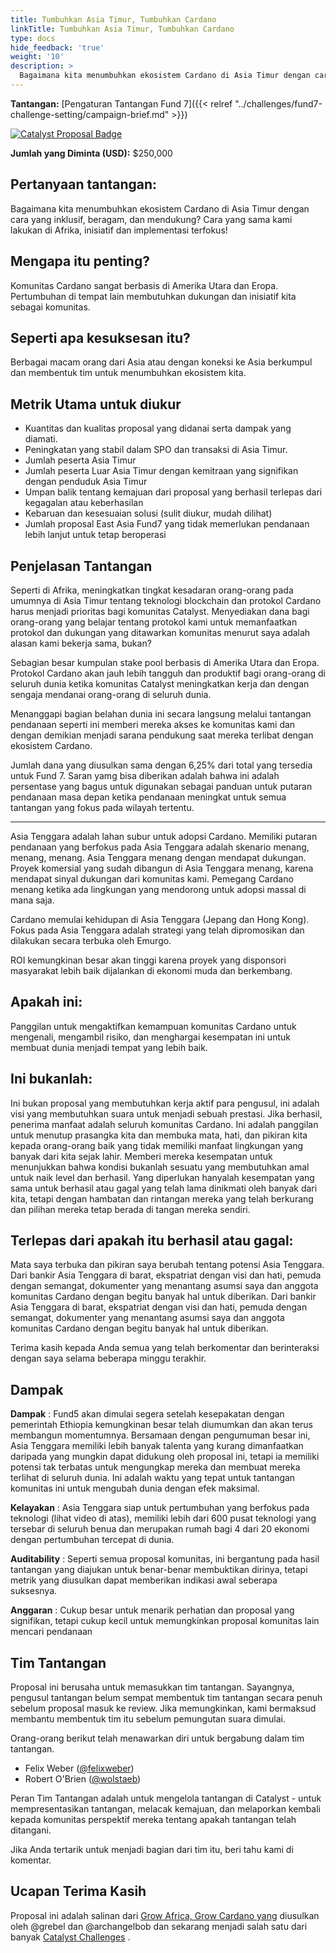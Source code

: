 ```yaml
---
title: Tumbuhkan Asia Timur, Tumbuhkan Cardano
linkTitle: Tumbuhkan Asia Timur, Tumbuhkan Cardano
type: docs
hide_feedback: 'true'
weight: '10'
description: >
  Bagaimana kita menumbuhkan ekosistem Cardano di Asia Timur dengan cara yang inklusif, beragam, dan mendukung? Cara yang sama kami lakukan di Afrika, inisiatif dan implementasi terfokus!
---
```

**Tantangan:** [Pengaturan Tantangan Fund 7]({{< relref "../challenges/fund7-challenge-setting/campaign-brief.md" >}})

[![Catalyst Proposal Badge](https://img.shields.io/badge/Proposal-Catalyst-blue)](https://cardano.ideascale.com/a/dtd/Grow-Southeast-Asia-Grow-Cardano/367250-48088)

**Jumlah yang Diminta (USD):** $250,000

## Pertanyaan tantangan:

Bagaimana kita menumbuhkan ekosistem Cardano di Asia Timur dengan cara yang inklusif, beragam, dan mendukung? Cara yang sama kami lakukan di Afrika, inisiatif dan implementasi terfokus!

## Mengapa itu penting?

Komunitas Cardano sangat berbasis di Amerika Utara dan Eropa. Pertumbuhan di tempat lain membutuhkan dukungan dan inisiatif kita sebagai komunitas.

## Seperti apa kesuksesan itu?

Berbagai macam orang dari Asia atau dengan koneksi ke Asia berkumpul dan membentuk tim untuk menumbuhkan ekosistem kita.

## Metrik Utama untuk diukur

- Kuantitas dan kualitas proposal yang didanai serta dampak yang diamati.
- Peningkatan yang stabil dalam SPO dan transaksi di Asia Timur.
- Jumlah peserta Asia Timur
- Jumlah peserta Luar Asia Timur dengan kemitraan yang signifikan dengan penduduk Asia Timur
- Umpan balik tentang kemajuan dari proposal yang berhasil terlepas dari kegagalan atau keberhasilan
- Kebaruan dan kesesuaian solusi (sulit diukur, mudah dilihat)
- Jumlah proposal East Asia Fund7 yang tidak memerlukan pendanaan lebih lanjut untuk tetap beroperasi

## Penjelasan Tantangan

Seperti di Afrika, meningkatkan tingkat kesadaran orang-orang pada umumnya di Asia Timur tentang teknologi blockchain dan protokol Cardano harus menjadi prioritas bagi komunitas Catalyst. Menyediakan dana bagi orang-orang yang belajar tentang protokol kami untuk memanfaatkan protokol dan dukungan yang ditawarkan komunitas menurut saya adalah alasan kami bekerja sama, bukan?

Sebagian besar kumpulan stake pool berbasis di Amerika Utara dan Eropa. Protokol Cardano akan jauh lebih tangguh dan produktif bagi orang-orang di seluruh dunia ketika komunitas Catalyst meningkatkan kerja dan dengan sengaja mendanai orang-orang di seluruh dunia.

Menanggapi bagian belahan dunia ini secara langsung melalui tantangan pendanaan seperti ini memberi mereka akses ke komunitas kami dan dengan demikian menjadi sarana pendukung saat mereka terlibat dengan ekosistem Cardano.

Jumlah dana yang diusulkan sama dengan 6,25% dari total yang tersedia untuk Fund 7. Saran yamg bisa diberikan adalah bahwa ini adalah persentase yang bagus untuk digunakan sebagai panduan untuk putaran pendanaan masa depan ketika pendanaan meningkat untuk semua tantangan yang fokus pada wilayah tertentu.

---

Asia Tenggara adalah lahan subur untuk adopsi Cardano. Memiliki putaran pendanaan yang berfokus pada Asia Tenggara adalah skenario menang, menang, menang. Asia Tenggara menang dengan mendapat dukungan. Proyek komersial yang sudah dibangun di Asia Tenggara menang, karena mendapat sinyal dukungan dari komunitas kami. Pemegang Cardano menang ketika ada lingkungan yang mendorong untuk adopsi massal di mana saja.

Cardano memulai kehidupan di Asia Tenggara (Jepang dan Hong Kong). Fokus pada Asia Tenggara adalah strategi yang telah dipromosikan dan dilakukan secara terbuka oleh Emurgo.

ROI kemungkinan besar akan tinggi karena proyek yang disponsori masyarakat lebih baik dijalankan di ekonomi muda dan berkembang.

## Apakah ini:

Panggilan untuk mengaktifkan kemampuan komunitas Cardano untuk mengenali, mengambil risiko, dan menghargai kesempatan ini untuk membuat dunia menjadi tempat yang lebih baik.

## Ini bukanlah:

Ini bukan proposal yang membutuhkan kerja aktif para pengusul, ini adalah visi yang membutuhkan suara untuk menjadi sebuah prestasi. Jika berhasil, penerima manfaat adalah seluruh komunitas Cardano. Ini adalah panggilan untuk menutup prasangka kita dan membuka mata, hati, dan pikiran kita kepada orang-orang baik yang tidak memiliki manfaat lingkungan yang banyak dari kita sejak lahir. Memberi mereka kesempatan untuk menunjukkan bahwa kondisi bukanlah sesuatu yang membutuhkan amal untuk naik level dan berhasil. Yang diperlukan hanyalah kesempatan yang sama untuk berhasil atau gagal yang telah lama dinikmati oleh banyak dari kita, tetapi dengan hambatan dan rintangan mereka yang telah berkurang dan pilihan mereka tetap berada di tangan mereka sendiri.

## Terlepas dari apakah itu berhasil atau gagal:

Mata saya terbuka dan pikiran saya berubah tentang potensi Asia Tenggara. Dari bankir Asia Tenggara di barat, ekspatriat dengan visi dan hati, pemuda dengan semangat, dokumenter yang menantang asumsi saya dan anggota komunitas Cardano dengan begitu banyak hal untuk diberikan. Dari bankir Asia Tenggara di barat, ekspatriat dengan visi dan hati, pemuda dengan semangat, dokumenter yang menantang asumsi saya dan anggota komunitas Cardano dengan begitu banyak hal untuk diberikan.

Terima kasih kepada Anda semua yang telah berkomentar dan berinteraksi dengan saya selama beberapa minggu terakhir.

## Dampak

**Dampak** : Fund5 akan dimulai segera setelah kesepakatan dengan pemerintah Ethiopia kemungkinan besar telah diumumkan dan akan terus membangun momentumnya. Bersamaan dengan pengumuman besar ini, Asia Tenggara memiliki lebih banyak talenta yang kurang dimanfaatkan daripada yang mungkin dapat didukung oleh proposal ini, tetapi ia memiliki potensi tak terbatas untuk mengungkap mereka dan membuat mereka terlihat di seluruh dunia. Ini adalah waktu yang tepat untuk tantangan komunitas ini untuk mengubah dunia dengan efek maksimal.

**Kelayakan** : Asia Tenggara siap untuk pertumbuhan yang berfokus pada teknologi (lihat video di atas), memiliki lebih dari 600 pusat teknologi yang tersebar di seluruh benua dan merupakan rumah bagi 4 dari 20 ekonomi dengan pertumbuhan tercepat di dunia.

**Auditability** : Seperti semua proposal komunitas, ini bergantung pada hasil tantangan yang diajukan untuk benar-benar membuktikan dirinya, tetapi metrik yang diusulkan dapat memberikan indikasi awal seberapa suksesnya.

**Anggaran** : Cukup besar untuk menarik perhatian dan proposal yang signifikan, tetapi cukup kecil untuk memungkinkan proposal komunitas lain mencari pendanaan

## Tim Tantangan

Proposal ini berusaha untuk memasukkan tim tantangan. Sayangnya, pengusul tantangan belum sempat membentuk tim tantangan secara penuh sebelum proposal masuk ke review. Jika memungkinkan, kami bermaksud membantu membentuk tim itu sebelum pemungutan suara dimulai.

Orang-orang berikut telah menawarkan diri untuk bergabung dalam tim tantangan.

- Felix Weber ([@felixweber](https://cardano.ideascale.com/a/pmd/3077912-48088?))
- Robert O'Brien ([@wolstaeb](https://cardano.ideascale.com/a/pmd/3056857-48088?))

Peran Tim Tantangan adalah untuk mengelola tantangan di Catalyst - untuk mempresentasikan tantangan, melacak kemajuan, dan melaporkan kembali kepada komunitas perspektif mereka tentang apakah tantangan telah ditangani.

Jika Anda tertarik untuk menjadi bagian dari tim itu, beri tahu kami di komentar.

## Ucapan Terima Kasih

Proposal ini adalah salinan dari [Grow Africa, Grow Cardano yang](https://cardano.ideascale.com/a/dtd/Grow-Africa-Grow-Cardano/333079-48088) diusulkan oleh @grebel dan @archangelbob dan sekarang menjadi salah satu dari banyak [Catalyst Challenges](https://cardano.ideascale.com/a/campaign-home/26108) .